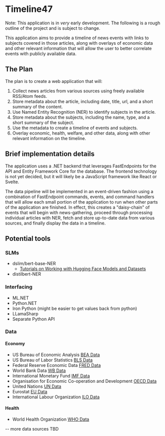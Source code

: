 # Timeline47
Note: This application is in _very_ early development. The following is a rough outline of the project and is subject to change.

This application aims to provide a timeline of news events with links to subjects covered in those articles, along with overlays of economic data and other relevant information that will allow the user to better correlate events with publicly available data.

## The Plan
The plan is to create a web application that will:
1. Collect news articles from various sources using freely available RSS/Atom feeds.
2. Store metadata about the article, including date, title, url, and a short summary of the content.
3. Use Named Entity Recognition (NER) to identify subjects in the article.
4. Store metadata about the subjects, including the name, type, and a short summary of the subject.
5. Use the metadata to create a timeline of events and subjects.
6. Overlay economic, health, welfare, and other data, along with other relevant information on the timeline.

## Brief implementation details
The application uses a .NET backend that leverages FastEndpoints for the API and Entity Framework Core for the database. The frontend technology is not yet decided, but it will likely be a JavaScript framework like React or Svelte.

The data pipeline will be implemented in an event-driven fashion using a combination of FastEndpoint commands, events, and command handlers that will allow each small portion of the application to run when other parts of the application are finished. In effect, this creates a "daisy-chain" of events that will begin with news-gathering, proceed through processing individual articles with NER, fetch and store up-to-date data from various sources, and finally display the data in a timeline.

## Potential tools
### SLMs
- dslim/bert-base-NER
  - [Tutorials on Working with Hugging Face Models and Datasets](https://medium.com/@anyuanay/tutorials-on-working-with-hugging-face-models-and-datasets-a01dea1f1a81)
- distilbert-NER

### Interfacing
- ML.NET
- Python.NET
- Iron Python (might be easier to get values back from python)
- LLamaSharp
- Separate Python API

### Data
#### Economy
- US Bureau of Economic Analysis [BEA Data](https://www.bea.gov/data)
- US Bureau of Labor Statistics [BLS Data](https://www.bls.gov/data/)
- Federal Reserve Economic Data [FRED Data](https://fred.stlouisfed.org/)
- World Bank Data [WB Data](https://data.worldbank.org/)
- International Monetary Fund [IMF Data](https://www.imf.org/en/Data)
- Organisation for Economic Co-operation and Development [OECD Data](https://data.oecd.org/)
- United Nations [UN Data](https://data.un.org/)
- Eurostat [EU Data](https://ec.europa.eu/eurostat/data/database)
- International Labour Organization [ILO Data](https://www.ilo.org/global/statistics-and-databases/lang--en/index.htm)

#### Health
- World Health Organization [WHO Data](https://www.who.int/data/gho)

-- more data sources TBD